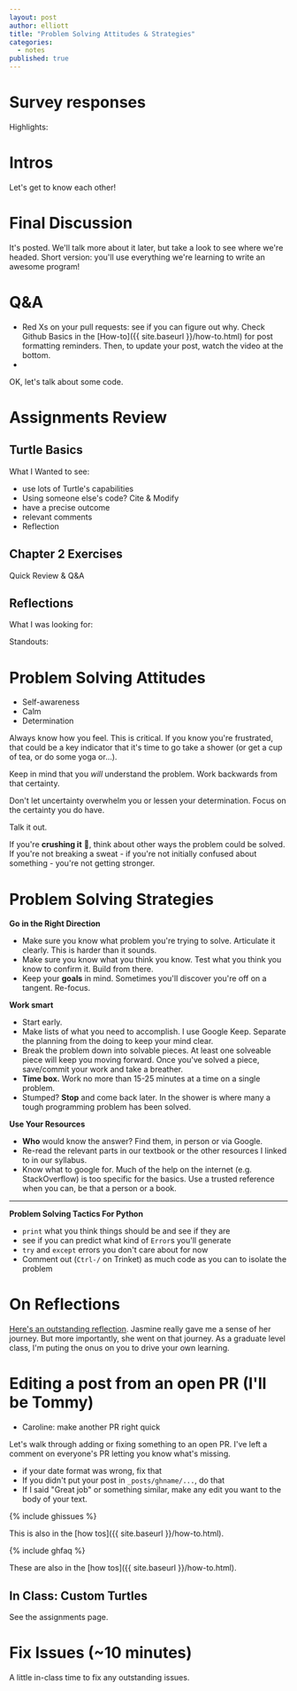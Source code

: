 ```yaml
---
layout: post
author: elliott
title: "Problem Solving Attitudes & Strategies"
categories:
  - notes
published: true
---
```


# Survey responses

Highlights:

# Intros

Let's get to know each other!

# Final Discussion

It's posted. We'll talk more about it later, but take a look to see where we're headed.  Short version: you'll use everything we're learning to write an awesome program!


# Q&A

* Red Xs on your pull requests: see if you can figure out why.  Check Github Basics in the [How-to]({{ site.baseurl }}/how-to.html) for post formatting reminders.  Then, to update your post, watch the video at the bottom.
*

<!--
Some comments on reflections and discussing and thinking about code more generally.

* `raw_input` vs `input`: my bad!  But your text has the information you need to solve the confusion.  Python 2 vs 3 & Trinket...
* Do the readings *before* the exercises.  THanks to the reflections that helped me diagnose the confusion.  The Assignments page order is now updated.
* Show me what you didn't understand: If something's not clicking for you, it's OK to submit code that's broken or isn't working.  Take the time to explain what's not working, why, what you tried, etc.  I can then revise your code to work in my feedback, which should make it click.  Try to get things to work, of course, and many times trying to explain what's wrong will help you figure things out.  But if input isn't making sense to you, for instance, *still include it in your submission*.
* Proportional feedback: Please spend lots of time on your comments and reflections.  This isn't to create work for you: it's because it's a huge part of the learning experience!  Reading, Writing, Running, and Discussing code are the pillars of your learning and the key skills I want for you.  In the beginning stages of class, I'm going to give everyone lots of feedback.  As time goes on, the level of time I spend on feedback to you will become more and more proportional to the effort you put into your reflections.
* Length isn't what's important in a reflection: metacognition is!  What have you learned about yourself and your understand?  Your reflections and my feedback should be a dialog about that.
* Class and group discussions are another outlet for your metacognition.  Listen to your classmates, ask them questions, and reflect on your own journey.  As the semester goes on, you'll get better and better at talking about code and reflecting on your efforts.
* Code is inherently social.  But building your ability to interact productively with others about it, in writing and in person, you're building an excellent foundation for your future efforts. This is crucial to lift off!

-->


OK, let's talk about some code.

# Assignments Review

## Turtle Basics

What I Wanted to see:

- use lots of Turtle's capabilities
- Using someone else's code? Cite & Modify
- have a precise outcome
- relevant comments
- Reflection

<!--
Improvements:

- Explore!
- Put in the time
- Don't copy code.  Cite & modify

Examples...
-->
## Chapter 2 Exercises

Quick Review & Q&A

## Reflections

What I was looking for:


Standouts:

# Problem Solving Attitudes

* Self-awareness
* Calm
* Determination

Always know how you feel.  This is critical.  If you know you're frustrated, that could
be a key indicator that it's time to go take a shower (or get a cup of tea, or do some yoga or...).

Keep in mind that you *will* understand the problem.  Work backwards from that certainty.

Don't let uncertainty overwhelm you or lessen your determination.  Focus on the certainty you do have.

Talk it out.

If you're **crushing it** :muscle:, think about other ways the problem could be solved.  If you're not breaking a sweat - if you're not initially confused about something - you're not getting stronger.

# Problem Solving Strategies

**Go in the Right Direction**

* Make sure you know what problem you're trying to solve.  Articulate it clearly.  This is harder than it sounds.
* Make sure you know what you think you know.  Test what you think you know to confirm it. Build from there.
* Keep your **goals** in mind. Sometimes you'll discover you're off on a tangent. Re-focus.

**Work smart**
* Start early.
* Make lists of what you need to accomplish.  I use Google Keep.  Separate the planning from the doing to keep your mind clear.
* Break the problem down into solvable pieces. At least one solveable piece will keep you moving forward.  Once you've solved a piece, save/commit your work and take a breather.
* **Time box.**  Work no more than 15-25 minutes at a time on a single problem.
* Stumped? **Stop** and come back later. In the shower is where many a tough programming problem
has been solved.


**Use Your Resources**
* **Who** would know the answer? Find them, in person or via Google.
* Re-read the relevant parts in our textbook or the other resources I linked to in our syllabus.
* Know what to google for.  Much of the help on the internet (e.g. StackOverflow) is too specific for the
basics. Use a trusted reference when you can, be that a person or a book.

___

**Problem Solving Tactics For Python**

* `print` what you think things should be and see if they are
* see if you can predict what kind of `Error`s you'll generate
* `try` and `except` errors you don't care about for now
* Comment out (`Ctrl-/` on Trinket) as much code as you can to isolate the problem


# On Reflections

[Here's an outstanding reflection](http://silshack.github.io/spring2016/JasminePlottTurtleExercises.html). Jasmine
really gave me a sense of her journey.  But more importantly, she went on that journey.  As a graduate level class,
I'm puting the onus on you to drive your own learning.

# Editing a post from an open PR (I'll be Tommy)

* Caroline: make another PR right quick

Let's walk through adding or fixing something to an open PR.  I've left a comment on everyone's PR letting you know what's missing.

* if your date format was wrong, fix that
* If you didn't put your post in `_posts/ghname/...`, do that
* If I said "Great job" or something similar, make any edit you want to the body of your text.

{% include ghissues %}

This is also in the [how tos]({{ site.baseurl }}/how-to.html).

{% include ghfaq %}

These are also in the [how tos]({{ site.baseurl }}/how-to.html).

## In Class: Custom Turtles

See the assignments page.

# Fix Issues (~10 minutes)
A little in-class time to fix any outstanding issues.

